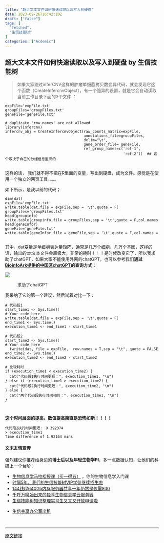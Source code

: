 ```yaml
---
title: "超大文本文件如何快速读取以及写入到硬盘"
date: 2023-09-26T16:42:10Z
draft: ["false"]
tags: [
  "fetched",
  "生信技能树"
]
categories: ["Acdemic"]
---
```

超大文本文件如何快速读取以及写入到硬盘 by 生信技能树
------
<div><section data-tool="mdnice编辑器" data-website="https://www.mdnice.com"><blockquote data-tool="mdnice编辑器"><p>如果大家跑过inferCNV这样的肿瘤单细胞拷贝数变异代码，就会发现它这个函数（CreateInfercnvObject），有一个诡异的设置，就是它会自动读取当前工作目录下面的3个文件 ：</p></blockquote><pre data-tool="mdnice编辑器"><span></span><code>expFile=<span>'expFile.txt'</span><br>groupFiles=<span>'groupFiles.txt'</span><br>geneFile=<span>'geneFile.txt'</span><br><br><span># duplicate 'row.names' are not allowed</span><br><span>library</span>(infercnv)<br>infercnv_obj = CreateInfercnvObject(raw_counts_matrix=expFile,<br>                                    annotations_file=groupFiles,<br>                                    delim=<span>"\t"</span>,<br>                                    gene_order_file= geneFile,<br>                                    ref_group_names=c(<span>'ref-1'</span>,<br>                                                      <span>'ref-2'</span>))  <span>## 这个取决于自己的分组信息里面的</span><br> <br></code></pre><p data-tool="mdnice编辑器">这样的话， 我们就不得不把在R里面的变量，写出到硬盘，成为文件。感觉是在使用一个独立的网页工具。。。。</p><p data-tool="mdnice编辑器">如下所示，是我以前的代码；</p><pre data-tool="mdnice编辑器"><span></span><code>dim(dat)<br>expFile=<span>'expFile.txt'</span><br>write.table(dat,file = expFile,sep = <span>'\t'</span>,quote = <span>F</span>) <br>groupFiles=<span>'groupFiles.txt'</span><br>head(groupinfo)<br>write.table(groupinfo,file = groupFiles,sep = <span>'\t'</span>,quote = <span>F</span>,col.names = <span>F</span>,row.names = <span>F</span>)<br>head(geneInfor)<br>geneFile=<span>'geneFile.txt'</span><br>write.table(geneInfor,file = geneFile,sep = <span>'\t'</span>,quote = <span>F</span>,col.names = <span>F</span>,row.names = <span>F</span>)<br><br></code></pre><p data-tool="mdnice编辑器">其中，dat变量是单细胞表达量矩阵，通常是几万个细胞，几万个基因，这样的话，输出的txt文本文件会超级大，非常的耗时！！！是时候改变它了，所以我求助了chatGPT，如果大家不能使用外网的chatGPT，也可以参考我们<strong>通过<a href="https://mp.weixin.qq.com/s?__biz=MzAxMDkxODM1Ng==&amp;mid=2247523773&amp;idx=1&amp;sn=75c7726c348c16a20ccb5f00ca032379&amp;scene=21#wechat_redirect" data-linktype="2">BioinfoArk提供的中国区chatGPT</a>的查询方式</strong>：</p><p><img data-galleryid="" data-ratio="0.7217391304347827" data-s="300,640" data-src="https://mmbiz.qpic.cn/mmbiz_png/cZNhZQ6j4wzu034pWOcntWVGsiaa2du85Kmyt4hOfEAxVC1UN0a8WAxLLkmwBKRpMPdNicwTTk4k5qiaWKwyXrKmw/640?wx_fmt=png" data-type="png" data-w="690" src="https://mmbiz.qpic.cn/mmbiz_png/cZNhZQ6j4wzu034pWOcntWVGsiaa2du85Kmyt4hOfEAxVC1UN0a8WAxLLkmwBKRpMPdNicwTTk4k5qiaWKwyXrKmw/640?wx_fmt=png"></p><figure data-tool="mdnice编辑器"><figcaption>求助了chatGPT</figcaption></figure><p data-tool="mdnice编辑器">我采纳了它的第一个建议，然后试着对比一下：</p><pre data-tool="mdnice编辑器"><span></span><code><span># 代码段1</span><br>start_time1 &lt;- Sys.time()<br><span># Your code here</span><br>write.table(dat,file = expFile,sep = <span>'\t'</span>,quote = <span>F</span>)<br>end_time1 &lt;- Sys.time()<br>execution_time1 &lt;- end_time1 - start_time1<br><br><span># 代码段2</span><br>start_time2 &lt;- Sys.time()<br><span># Your code here</span><br>  fwrite(dat, file = expFile,  row.names = <span>T</span>,sep = <span>"\t"</span>, quote = <span>FALSE</span>)<br>end_time2 &lt;- Sys.time()<br>execution_time2 &lt;- end_time2 - start_time2<br><br><span># 比较耗时</span><br><span>if</span> (execution_time1 &lt; execution_time2) {<br>  cat(<span>"代码段1执行时间更短："</span>, execution_time1, <span>"\n"</span>)<br>} <span>else</span> <span>if</span> (execution_time1 &gt; execution_time2) {<br>  cat(<span>"代码段2执行时间更短："</span>, execution_time2, <span>"\n"</span>)<br>} <span>else</span> {<br>  cat(<span>"两个代码段执行时间相同："</span>, execution_time1, <span>"\n"</span>)<br>}<br><br><br></code></pre><p data-tool="mdnice编辑器"><span><strong>这个时间层面的提高，数值提高简直是恐怖如斯！！！！</strong></span></p><pre data-tool="mdnice编辑器"><span></span><code>代码段2执行时间更短： 0.392374 <br>&gt; execution_time1<br>Time difference of 1.92164 mins<br></code></pre></section><h4 data-tool="mdnice编辑器">文末友情宣传</h4><p data-tool="mdnice编辑器">强烈建议你推荐给身边的<strong>博士后以及年轻生物学PI</strong>，多一点数据认知，让他们的科研上一个台阶：</p><ul data-tool="mdnice编辑器"><li><section><a target="_blank" href="http://mp.weixin.qq.com/s?__biz=MzAxMDkxODM1Ng==&amp;mid=2247524930&amp;idx=5&amp;sn=19d5eb52cbba6389c6238cd7943d96c7&amp;chksm=9b4b22f9ac3cabefa5c0436a6e723c3ad447fd67bdd2f9d500043220c5e97e6934b6015977e3&amp;scene=21#wechat_redirect" textvalue="生物信息学马拉松授课（买一得‍五）" linktype="text" imgurl="" imgdata="null" data-itemshowtype="0" tab="innerlink" data-linktype="2">生物信息学马拉松授课（买一得五）</a> ，你的生物信息学入门课</section></li><li><section><a target="_blank" href="http://mp.weixin.qq.com/s?__biz=MzAxMDkxODM1Ng==&amp;mid=2247524148&amp;idx=1&amp;sn=7806da6feb41a36493c519c1cfc1d3ac&amp;chksm=9b4bdf8fac3c569960369602f1ef26639cb366b250f233b2297d1f059471c0458335bfc0b829&amp;scene=21#wechat_redirect" textvalue="时隔5年，我们的生信技能树VIP学徒继续招生啦" linktype="text" imgurl="" imgdata="null" data-itemshowtype="0" tab="innerlink" data-linktype="2" hasload="1">时隔5年，我们的生信技能树VIP学徒继续招生啦</a><br></section></li><li><section><a target="_blank" href="http://mp.weixin.qq.com/s?__biz=MzAxMDkxODM1Ng==&amp;mid=2247522831&amp;idx=2&amp;sn=1744efdf428465425a145ff3a982198b&amp;chksm=9b4bdab4ac3c53a28fbecbbff4f254f470b54a7a20468bb753b295b930315e1ec45bcbabc10b&amp;scene=21#wechat_redirect" textvalue="144线程640Gb内存服务器共享一年‍仍然是仅需800" linktype="text" imgurl="" imgdata="null" data-itemshowtype="0" tab="innerlink" data-linktype="2" hasload="1">144线程640Gb内存服务器共享一年仍然是仅需800</a></section></li><li><section><a target="_blank" href="http://mp.weixin.qq.com/s?__biz=MzAxMDkxODM1Ng==&amp;mid=2247519765&amp;idx=1&amp;sn=ce5a8c8182f854c88043059f8c2cb9ff&amp;chksm=9b4bceaeac3c47b88c19941d43dbb1401f3a92206481a0afc41159927868199643f795d62a7e&amp;scene=21#wechat_redirect" textvalue="千呼万唤始出来的独享生物信息学云服务器" linktype="text" imgurl="" imgdata="null" data-itemshowtype="0" tab="innerlink" data-linktype="2" hasload="1">千呼万唤始出来的独享生物信息学云服务器</a></section></li><li><section><a target="_blank" href="http://mp.weixin.qq.com/s?__biz=MzAxMDkxODM1Ng==&amp;mid=2247519765&amp;idx=1&amp;sn=ce5a8c8182f854c88043059f8c2cb9ff&amp;chksm=9b4bceaeac3c47b88c19941d43dbb1401f3a92206481a0afc41159927868199643f795d62a7e&amp;scene=21#wechat_redirect" textvalue="千呼万唤始出来的独享生物信息学云服务器" linktype="text" imgurl="" imgdata="null" data-itemshowtype="0" tab="innerlink" data-linktype="2" hasload="1"></a><a target="_blank" href="http://mp.weixin.qq.com/s?__biz=MzAxMDkxODM1Ng==&amp;mid=2247524275&amp;idx=1&amp;sn=fa592ee29f636f34387491d0fceadd8e&amp;chksm=9b4bdf08ac3c561e0881974b3817beb0a0e514dc1a8df4c34c2b6653da6fa78e09acb03c70c2&amp;scene=21#wechat_redirect" textvalue="生信技能树知识整理实习生又又又开放申请啦" linktype="text" imgurl="" imgdata="null" data-itemshowtype="0" tab="innerlink" data-linktype="2" hasload="1">生信技能树知识整理实习生又又又开放申请啦</a></section></li><li><p><a target="_blank" href="http://mp.weixin.qq.com/s?__biz=MzAxMDkxODM1Ng==&amp;mid=2247524432&amp;idx=1&amp;sn=5b33b0c6807a9e6939c332c58fabff89&amp;chksm=9b4b20ebac3ca9fdb3d8bfaf2bef5552f64eb70e7fae557cc7197fb1a23b3e8bc31b585bf829&amp;scene=21#wechat_redirect" textvalue="生信共享办公室出租" linktype="text" imgurl="" imgdata="null" data-itemshowtype="0" tab="innerlink" data-linktype="2" hasload="1">生信共享办公室出租</a></p></li></ul><p><br></p><p><mp-style-type data-value="3"></mp-style-type></p></div>  
<hr>
<a href="https://mp.weixin.qq.com/s/SOqt_MtaqzDQntmoRAr9RQ",target="_blank" rel="noopener noreferrer">原文链接</a>
